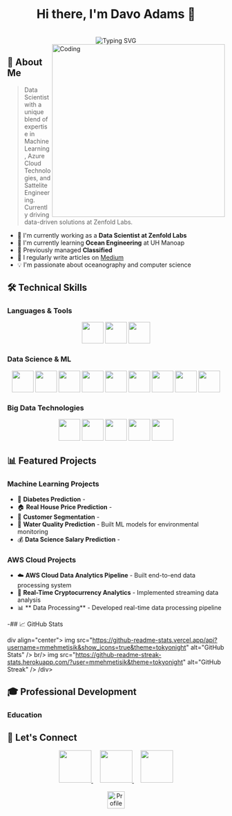 <div align="center">
  <h1>Hi there, I'm Davo Adams 👋</h1>
  
  <br/>
  <img src="https://readme-typing-svg.herokuapp.com?font=Fira+Code&duration=3000&pause=1000&color=2E97A7&center=true&vCenter=true&repeat=true&width=435&lines=Data+Scientist;Machine+Learning+Engineer;Azure+Cloud+Engineer;Sattelite+Engineer+Veteran;" alt="Typing SVG" />
  <br/>
</div>

<img align="right" alt="Coding" width="400" src="https://cdn.dribbble.com/users/1162077/screenshots/3848914/programmer.gif">

## 🚀 About Me
> Data Scientist with a unique blend of expertise in Machine Learning, Azure Cloud Technologies, and Sattelite Engineering. Currently driving data-driven solutions at Zenfold Labs.

- 🔭 I'm currently working as a **Data Scientist at Zenfold Labs**
- 🌱 I'm currently learning **Ocean Engineering** at UH Manoap
- 💼 Previously managed **Classified**
- 📝 I regularly write articles on [Medium](https://medium.com/@grumpyaloha)
- 💡 I'm passionate about oceanography and computer science

## 🛠️ Technical Skills

### Languages & Tools
<p align="center">
  <img src="https://img.shields.io/badge/Python-3776AB?style=for-the-badge&logo=python&logoColor=white&size=100" height="50"/>
  <img src="https://img.shields.io/badge/SQL-4479A1?style=for-the-badge&logo=amazon-dynamodb&logoColor=white" height="50"/>
  <img src="https://img.shields.io/badge/AWS-232F3E?style=for-the-badge&logo=amazon-aws&logoColor=white" height="50"/>
</p>

### Data Science & ML
<p align="center">
  <img src="https://img.shields.io/badge/scikit--learn-F7931E?style=for-the-badge&logo=scikit-learn&logoColor=white" height="50"/>
  <img src="https://img.shields.io/badge/TensorFlow-FF6F00?style=for-the-badge&logo=tensorflow&logoColor=white" height="50"/>
  <img src="https://img.shields.io/badge/PyTorch-EE4C2C?style=for-the-badge&logo=pytorch&logoColor=white" height="50"/>
  <img src="https://img.shields.io/badge/Pandas-150458?style=for-the-badge&logo=pandas&logoColor=white" height="50"/>
  <img src="https://img.shields.io/badge/Seaborn-4DB6AC?style=for-the-badge&logo=seaborn&logoColor=white" height="50"/>
  <img src="https://img.shields.io/badge/Matplotlib-11557C?style=for-the-badge&logo=python&logoColor=white" height="50"/>
  <img src="https://img.shields.io/badge/Plotly-3F4F75?style=for-the-badge&logo=plotly&logoColor=white" height="50"/>
  <img src="https://img.shields.io/badge/Keras-D00000?style=for-the-badge&logo=keras&logoColor=white" height="50"/>
  <img src="https://img.shields.io/badge/OpenCV-5C3EE8?style=for-the-badge&logo=opencv&logoColor=white" height="50"/>
</p>

### Big Data Technologies
<p align="center">
  <img src="https://img.shields.io/badge/Apache_Spark-E25A1C?style=for-the-badge&logo=apache-spark&logoColor=white" height="50"/>
  <img src="https://img.shields.io/badge/Hadoop-66CCFF?style=for-the-badge&logo=apache-hadoop&logoColor=black" height="50"/>
  <img src="https://img.shields.io/badge/Kafka-231F20?style=for-the-badge&logo=apache-kafka&logoColor=white" height="50"/>
  <img src="https://img.shields.io/badge/Databricks-FF3621?style=for-the-badge&logo=databricks&logoColor=white" height="50"/>
  <img src="https://img.shields.io/badge/Airflow-017CEE?style=for-the-badge&logo=apache-airflow&logoColor=white" height="50"/>
</p>

## 📊 Featured Projects

### Machine Learning Projects
- 🤖 **Diabetes Prediction** - 
- 🏠 **Real House Price Prediction** - 
- 👥 **Customer Segmentation** - 
- 🌊 **Water Quality Prediction** - Built ML models for environmental monitoring
- 💰 **Data Science Salary Prediction** - 

### AWS Cloud Projects
- ☁️ **AWS Cloud Data Analytics Pipeline** - Built end-to-end data processing system
- 💱 **Real-Time Cryptocurrency Analytics** - Implemented streaming data analysis
- 📊 ** Data Processing** - Developed real-time data processing pipeline

-## 📈 GitHub Stats

div align="center">
  img src="https://github-readme-stats.vercel.app/api?username=mmehmetisik&show_icons=true&theme=tokyonight" alt="GitHub Stats" />
  br/>
  img src="https://github-readme-streak-stats.herokuapp.com/?user=mmehmetisik&theme=tokyonight" alt="GitHub Streak" />
/div>

## 🎓 Professional Development

### Education


## 📱 Let's Connect

<div align="center">
  <a href="https://www.linkedin.com/in/rdavidadams/">
    <img src="https://img.shields.io/badge/LinkedIn-0077B5?style=for-the-badge&logo=linkedin&logoColor=white" height="75"/>
  </a>
  &nbsp;&nbsp;&nbsp;
  <a href="https://www.kaggle.com/grumpyaloha">
    <img src="https://img.shields.io/badge/Kaggle-20BEFF?style=for-the-badge&logo=kaggle&logoColor=white" height="75"/>
  </a>
  &nbsp;&nbsp;&nbsp;
  <a href="https://medium.com/@grumpyaloha">
    <img src="https://img.shields.io/badge/Medium-12100E?style=for-the-badge&logo=medium&logoColor=white" height="75"/>
  </a>
</div>

<div align="center">
  <br/>
  <img src="https://komarev.com/ghpvc/?username=mmehmetisik&color=blue&style=for-the-badge" alt="Profile Views" height="40"/>
</div>
